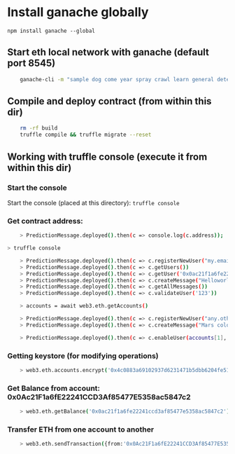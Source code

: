 # Install ganache globally
`npm install ganache --global`

## Start eth local network with ganache (default port 8545)
```bash
	ganache-cli -m "sample dog come year spray crawl learn general detect silver jelly pilot"
```
## Compile and deploy contract (from within this dir)
```bash
	rm -rf build
	truffle compile && truffle migrate --reset
```

##  Working with truffle console (execute it from within this dir)

### Start the console
Start the console (placed at this directory): `truffle console`

### Get contract address:
```bash
    > PredictionMessage.deployed().then(c => console.log(c.address));
```

```bash
> truffle console

    > PredictionMessage.deployed().then(c => c.registerNewUser("my.email@any-domain.com", "123"))
    > PredictionMessage.deployed().then(c => c.getUsers())
    > PredictionMessage.deployed().then(c => c.getUser('0x0ac21f1a6fe22241ccd3af85477e5358ac5847c2'))
    > PredictionMessage.deployed().then(c => c.createMessage("Helloworld!!!"))
    > PredictionMessage.deployed().then(c => c.getAllMessages())
    > PredictionMessage.deployed().then(c => c.validateUser('123'))

    > accounts = await web3.eth.getAccounts()

    > PredictionMessage.deployed().then(c => c.registerNewUser("any.other.email@any-domain.com", "123", {from: accounts[1]}))
    > PredictionMessage.deployed().then(c => c.createMessage("Mars colony in 2050", {from: accounts[1]}))

    > PredictionMessage.deployed().then(c => c.enableUser(accounts[1], {from: accounts[1]}))
```

### Getting keystore (for modifying operations)
```bash
    > web3.eth.accounts.encrypt('0x4c0883a69102937d6231471b5dbb6204fe5129617082792ae468d01a3f362318', 'myPassword');
```

### Get Balance from account: 0x0Ac21F1a6fE22241CCD3Af85477E5358ac5847c2
```bash
    > web3.eth.getBalance('0x0ac21f1a6fe22241ccd3af85477e5358ac5847c2');
```

### Transfer ETH from one account to another
```bash
    > web3.eth.sendTransaction({from:'0x0Ac21F1a6fE22241CCD3Af85477E5358ac5847c2', to:'0x444BdCd437f8E5D15a83051c4DD43546f611a46e', value:10000000})
```

